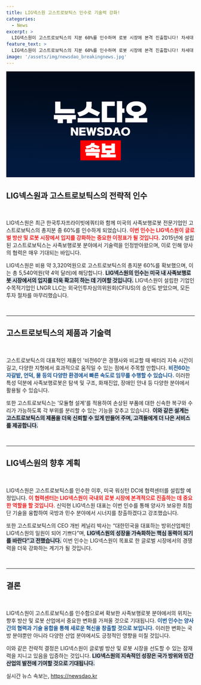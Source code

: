 ```yaml
---
title: LIG넥스원 고스트로보틱스 인수로 기술력 강화!
categories:
  - News
excerpt: >
  LIG넥스원이 고스트로보틱스의 지분 60%를 인수하며 로봇 시장에 본격 진출합니다! 차세대 사족보행로봇으로 방위산업 혁신을 선도할 이들의 미래 기술력에 주목하세요.
feature_text: >
  LIG넥스원이 고스트로보틱스의 지분 60%를 인수하며 로봇 시장에 본격 진출합니다! 차세대 사족보행로봇으로 방위산업 혁신을 선도할 이들의 미래 기술력에 주목하세요.
image: '/assets/img/newsdao_breakingnews.jpg'
---
```


<p><img src="/assets/img/newsdao_breakingnews.jpg" alt="koreaapp 속보" /></p>

<h2 data-ke-size="size26">LIG넥스원과 고스트로보틱스의 전략적 인수</h2>

<p data-ke-size="size16">&nbsp;</p>

<p>LIG넥스원은 최근 한국투자프라이빗에쿼티와 함께 미국의 사족보행로봇 전문기업인 고스트로보틱스의 총지분 중 60%를 인수하게 되었습니다. <b><span style="color: #ee2323;">이번 인수는 LIG넥스원이 글로벌 방산 및 로봇 시장에서 입지를 강화하는 중요한 이정표가 될 것입니다.</span></b> 2015년에 설립된 고스트로보틱스는 사족보행로봇 분야에서 기술력을 인정받아왔으며, 이로 인해 양사의 협력은 매우 기대되는 바입니다.</p>

<p>LIG넥스원은 비용 약 3,320억원으로 고스트로보틱스의 총지분 60%를 확보했으며, 이는 총 5,540억원(약 4억 달러)에 해당합니다. <b><span style="background-color: #21538527;">LIG넥스원의 인수는 미국 내 사족보행로봇 시장에서의 입지를 더욱 확고히 하는 데 기여할 것입니다.</span></b> LIG넥스원이 설립한 기업인수목적기업인 LNGR LLC는 외국인투자심의위원회(CFIUS)의 승인도 받았으며, 모든 투자 절차를 마무리했습니다.</p>

<p data-ke-size="size16">&nbsp;</p>

<hr>

<h2 data-ke-size="size26">고스트로보틱스의 제품과 기술력</h2>

<p data-ke-size="size16">&nbsp;</p>

<p>고스트로보틱스의 대표적인 제품인 '비전60'은 경쟁사와 비교할 때 배터리 지속 시간이 길고, 다양한 지형에서 효과적으로 움직일 수 있는 점에서 주목할 만합니다. <b><span style="color: #1a5490;">비전60는 자갈밭, 언덕, 물 등의 다양한 환경에서 빠른 속도로 임무를 수행할 수 있습니다.</span></b> 이러한 특성 덕분에 사족보행로봇은 탐색 및 구조, 화재진압, 장애인 안내 등 다양한 분야에서 활용될 수 있습니다.</p>

<p>또한 고스트로보틱스는 '모듈형 설계'를 적용하여 손상된 부품에 대한 신속한 복구와 수리가 가능하도록 각 부위를 분리할 수 있는 기능을 갖추고 있습니다. <b><span style="background-color: #21538527;">이와 같은 설계는 고스트로보틱스의 제품을 더욱 신뢰할 수 있게 만들어 주며, 고객들에게 더 나은 서비스를 제공합니다.</span></b></p>

<p data-ke-size="size16">&nbsp;</p>

<hr>

<h2 data-ke-size="size26">LIG넥스원의 향후 계획</h2>

<p data-ke-size="size16">&nbsp;</p>

<p>LIG넥스원은 고스트로보틱스를 인수한 이후, 미국 워싱턴 DC에 협력센터를 설립할 예정입니다. <b><span style="color: #ee2323;">이 협력센터는 LIG넥스원이 국내외 로봇 시장에 본격적으로 진출하는 데 중요한 역할을 할 것입니다.</span></b> 신익현 LIG넥스원 대표는 이번 인수를 통해 양사가 보유한 최첨단 기술을 융합하여 국방과 민수 분야에서 시너지를 창출하겠다고 강조했습니다.</p>

<p>또한 고스트로보틱스의 CEO 개빈 케닐리 박사는 “대한민국을 대표하는 방위산업체인 LIG넥스원의 일원이 되어 기쁘다”며, <b><span style="background-color: #21538527;">LIG넥스원의 성장을 가속화하는 핵심 동력이 되기를 바란다”고 전했습니다.</span></b> 이번 인수는 LIG넥스원이 목표로 한 글로벌 시장에서의 경쟁력을 더욱 강화하는 계기가 될 것입니다.</p>

<p data-ke-size="size16">&nbsp;</p>

<hr>

<h2 data-ke-size="size26">결론</h2>

<p data-ke-size="size16">&nbsp;</p>

<p>LIG넥스원이 고스트로보틱스를 인수함으로써 확보한 사족보행로봇 분야에서의 위치는 향후 방산 및 로봇 산업에서 중요한 변화를 가져올 것으로 기대됩니다. <b><span style="color: #1a5490;">이번 인수는 양사 간의 협력과 기술 융합을 통해 새로운 혁신을 창출할 것으로 보입니다.</span></b> 이러한 변화는 국방 분야뿐만 아니라 다양한 산업 분야에서도 긍정적인 영향을 미칠 것입니다.</p>

<p>이와 같은 전략적 결정은 LIG넥스원이 글로벌 방산 및 로봇 시장을 선도할 수 있는 잠재력을 지니고 있음을 입증하는 것입니다. <b><span style="background-color: #21538527;">LIG넥스원의 지속적인 성장은 국가 방위와 민간 산업의 발전에 기여할 것으로 기대됩니다.</span></b></p>
실시간 뉴스 속보는, <a href="https://newsdao.kr" rel="dofollow">https://newsdao.kr</a>


